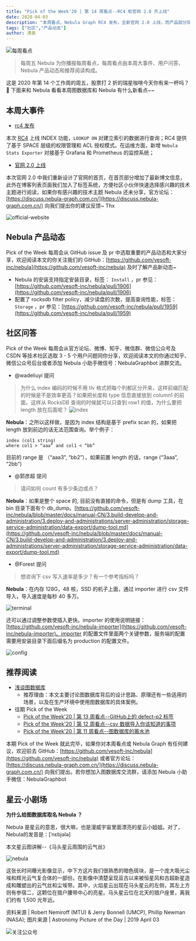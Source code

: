 ```yaml
---
title: "Pick of the Week'20 | 第 14 周看点--RC4 和官网 2.0 齐上线"
date: 2020-04-03
description: "本周看点，Nebula Graph RC4 发布，全新官网 2.0 上线，而产品部分现支持指定 Nebula 的安装目录，此外社区小伙伴对 index 也提出了一些疑问…"
tags: ["社区","产品动态"]
author: 清蒸
---
```


![每周看点](https://www-cdn.nebula-graph.com.cn/nebula-blog/PotW.png)

> 每周五 Nebula 为你播报每周看点，每周看点由本周大事件、用户问答、Nebula 产品动态和推荐阅读构成。

这是 2020 年第 14 个工作周的周五，股票打 2 折的瑞星咖啡今天你有来一杯吗？🌝 下面来和 Nebula 看看本周图数据库和 Nebula 有什么新看点~~

## 本周大事件

- [rc4 发布](https://nebula-graph.io/cn/posts/nebula-graph-rc4-release-note/)

本次 [RC4](https://github.com/vesoft-inc/nebula/releases/tag/v1.0.0-rc4) 上线 INDEX 功能，`LOOKUP ON` 对建立索引的数据进行查询；RC4 提供了基于 SPACE 层级的权限管理和 ACL 授权模式。在运维方面，新增 `Nebula Stats Exporter` 对接基于 Grafana 和 Prometheus 的监控系统；

- [官网 2.0 上线](https://nebula-graph.io/en/)

本次官网 2.0 中我们重新设计了官网的首页，在首页部分增加了最新博文信息，此外在博客列表页面我们加入了标签系统，方便社区小伙伴快速选择感兴趣的技术主题进行阅读，如果你有感兴趣的技术主题 Nebula 还未分享，官方论坛：[https://discuss.nebula-graph.com.cn/](https://discuss.nebula-graph.com.cn/) 向我们提出你的建议反馈~ Thx

![official-website](https://www-cdn.nebula-graph.com.cn/nebula-blog/PotW201401.png)

## Nebula 产品动态

Pick of the Week 每周会从 GitHub issue 及 pr 中选取重要的产品动态和大家分享，欢迎阅读本文的你关注我们的 GitHub：[https://github.com/vesoft-inc/nebula](https://github.com/vesoft-inc/nebula) 及时了解产品新动态~


- Nebula 的安装支持指定安装目录，标签： `Install` ，pr 参见：[https://github.com/vesoft-inc/nebula/pull/1906](https://github.com/vesoft-inc/nebula/pull/1906)
- 配置了 rocksdb filter policy，减少读盘的次数，提高查询性能，标签： `Storage` ，pr 参见：[https://github.com/vesoft-inc/nebula/pull/1959](https://github.com/vesoft-inc/nebula/pull/1959)

## 社区问答

Pick of the Week 每周会从官方论坛、微博、知乎、微信群、微信公众号及 CSDN 等技术社区选取 3 - 5 个用户问题同你分享，欢迎阅读本文的你通过知乎、微信公众号后台或者添加 Nebula 小助手微信号：NebulaGraphbot 进群交流。

- @wadeliuyi 提问
> 为什么 index 编码的时候不用 tlv 格式把每个列都区分开来，这样前缀匹配的时候是不是效率更高？如果把长度和 type 信息直接放到 column1 的前面，这样从 RocksDB 查询的时候就可以只查到 row1 的值，为什么要把 length 放在后面呢？
> ![index](https://www-cdn.nebula-graph.com.cn/nebula-blog/PotW201402.png)

**Nebula**：之所以这样做，是因为 index 结构是基于 prefix scan 的，如果把 length 放到前边的话无法范围查询。举个例子：

```
index (col1 string)
where col1 > “aaa” and col1 < “bb”
```
目前的 range 是 （“aaa3”, “bb2”），如果前置 length 的话，range (“3aaa”, “2bb”)

- @郭彦超 提问
> 请问如何 count 有多少条边或点？

**Nebula**：如果是整个 space 的, 目前没有直接的命令，但是有 dump 工具，在 bin 目录下面有个 db_dump。[https://github.com/vesoft-inc/nebula/blob/master/docs/manual-CN/3.build-develop-and-administration/3.deploy-and-administrations/server-administration/storage-service-administration/data-export/dump-tool.md](https://github.com/vesoft-inc/nebula/blob/master/docs/manual-CN/3.build-develop-and-administration/3.deploy-and-administrations/server-administration/storage-service-administration/data-export/dump-tool.md)

- @Forest 提问
> 想咨询下 csv 写入速率是多少？有一个参考指标吗？

**Nebula**：在内存 128G，48 核，SSD 的机子上面，通过 importer 进行 csv 文件导入，导入速度是每秒 40 多万。

![terminal](https://www-cdn.nebula-graph.com.cn/nebula-blog/PotW201403.png)

还可以通过调整参数使插入更快。importer 的使用说明链接：[https://github.com/vesoft-inc/nebula-importer](https://github.com/vesoft-inc/nebula-importer)。importer 的配置文件里面两个关键参数，服务端的配置需要用安装目录下面后缀名为 production 的配置文件。

![config](https://www-cdn.nebula-graph.com.cn/nebula-blog/PotW201404.png)

## 推荐阅读

- [浅谈图数据库](https://nebula-graph.io/cn/posts/review-on-graph-databases/)
  - 推荐理由：本文主要讨论图数据库背后的设计思路、原理还有一些适用的场景，以及在生产环境中使用图数据库的具体案例。
- 往期 Pick of the Week
  - [Pick of the Week'20 | 第 13 周看点--GitHub上的 defect-p2 标签](https://nebula-graph.io/cn/posts/nebula-graph-weekly-pickup-2020-03-27/)
  - [Pick of the Week'20 | 第 12 周看点--csv 数据导入你该知道的事项](https://nebula-graph.io/cn/posts/nebula-graph-weekly-pickup-2020-03-20/)
  - [Pick of the Week'20 | 第 11 周看点--图数据库的蓄水池](https://nebula-graph.io/cn/posts/nebula-graph-weekly-pickup-2020-03-13/)

本期 Pick of the Week 就此完毕，如果你对本周看点或 Nebula Graph 有任何建议，欢迎前去 GitHub：[https://github.com/vesoft-inc/nebula](https://github.com/vesoft-inc/nebula) 或者官方论坛：[https://discuss.nebula-graph.com.cn/](https://discuss.nebula-graph.com.cn/) 向我们提出。若你想加入图数据库交流群，请添加 Nebula 小助手微信：NebulaGraphbot

## 星云·小剧场

**为什么给图数据库取名 Nebula ？**

Nebula 是星云的意思，很大嘛，也是漫威宇宙里面漂亮的星云小姐姐。对了，Nebula的发音是：[ˈnɛbjələ]

本文星云图讲解--《马头星云周围的云气丝》

![nebula](https://www-cdn.nebula-graph.com.cn/nebula-blog/PotW2014Nebula.png)

这张长时间曝光影像显示，中下方这片我们很熟悉的暗色斑块，是一个庞大吸光尘埃和辉光云气复合体的一部份。在影像中清楚呈现亘古以来被恒星风和古超新星造成和雕塑出的云气丝和尘埃带。其中，火焰星云出现在马头星云的左侧，其左上方则有参宿二，这颗位在猎户腰带中心的亮星。马头星云位在北天的猎户座里，离我们约有 1,500 光年远。

资料来源 | Robert Nemiroff (MTU) & Jerry Bonnell (UMCP), Phillip Newman (NASA);
图片来源 | Astronomy Picture of the Day | 2019 April 03

![关注公众号](https://www-cdn.nebula-graph.com.cn/nebula-blog/WeChatOffical.png)
